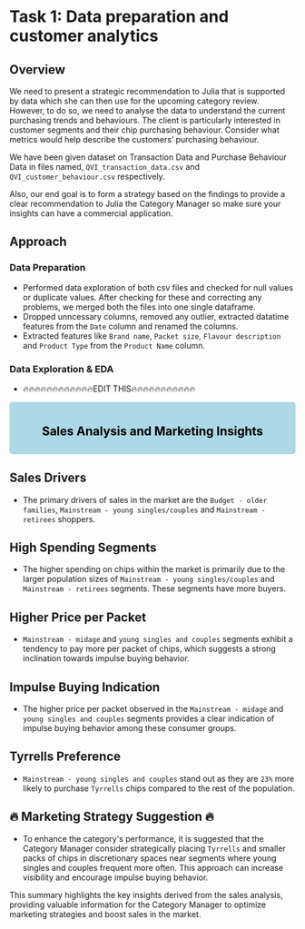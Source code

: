 # Task 1: Data preparation and customer analytics

## Overview
We need to present a strategic recommendation to Julia that is supported by data which she can then use for the upcoming category
review. However, to do so, we need to analyse the data to understand the current purchasing trends and behaviours. The client is particularly interested in customer segments and their chip purchasing behaviour. Consider what metrics would help describe the customers’ purchasing behaviour.

We have been given dataset on Transaction Data and Purchase Behaviour Data in files named, `QVI_transaction_data.csv` and `QVI_customer_behaviour.csv` respectively.

Also, our end goal is to form a strategy based on the findings to provide a clear recommendation to Julia the Category Manager so make sure your insights can have a commercial application.

## Approach

### Data Preparation
- Performed data exploration of both csv files and checked for null values or duplicate values. After checking for these and correcting any problems, we merged both the files into one single dataframe.
- Dropped unncessary columns, removed any outlier, extracted datatime features from the `Date` column and renamed the columns.
- Extracted features like `Brand name`, `Packet size`, `Flavour description` and `Product Type` from the `Product Name` column.

### Data Exploration & EDA

- 🔥🔥🔥🔥🔥🔥🔥🔥🔥🔥🔥🔥EDIT THIS🔥🔥🔥🔥🔥🔥🔥🔥🔥🔥🔥

<div style="text-align:center; background-color:#add8e6; padding:10px; border-radius:5px;">
    <h2 style="color:#000;">Sales Analysis and Marketing Insights</h2>
</div>

## Sales Drivers

- The primary drivers of sales in the market are the `Budget - older families`, `Mainstream - young singles/couples` and `Mainstream - retirees` shoppers.

## High Spending Segments

- The higher spending on chips within the market is primarily due to the larger population sizes of `Mainstream - young singles/couples` and `Mainstream - retirees` segments. These segments have more buyers.

## Higher Price per Packet

- `Mainstream - midage` and `young singles and couples` segments exhibit a tendency to pay more per packet of chips, which suggests a strong inclination towards impulse buying behavior.

## Impulse Buying Indication

- The higher price per packet observed in the `Mainstream - midage` and `young singles and couples` segments provides a clear indication of impulse buying behavior among these consumer groups.

## Tyrrells Preference

- `Mainstream - young singles and couples` stand out as they are `23%` more likely to purchase `Tyrrells` chips compared to the rest of the population.

## 🔥 Marketing Strategy Suggestion 🔥

- To enhance the category's performance, it is suggested that the Category Manager consider strategically placing `Tyrrells` and smaller packs of chips in discretionary spaces near segments where young singles and couples frequent more often. This approach can increase visibility and encourage impulse buying behavior.


This summary highlights the key insights derived from the sales analysis, providing valuable information for the Category Manager to optimize marketing strategies and boost sales in the market.





